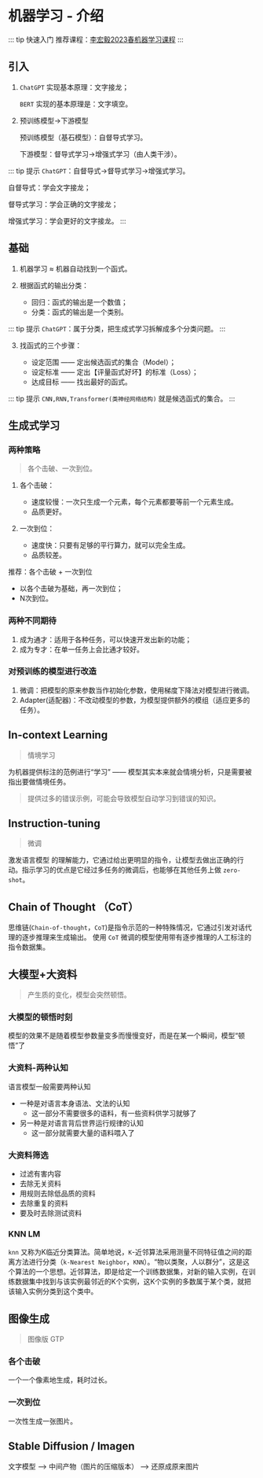 # 机器学习 - 介绍

::: tip 快速入门
推荐课程：[李宏毅2023春机器学习课程](https://www.bilibili.com/video/BV1Wv411h7kN)
:::

## 引入

1. `ChatGPT` 实现基本原理：文字接龙；

   `BERT` 实现的基本原理是：文字填空。
2. 预训练模型→下游模型

   预训练模型（基石模型）：自督导式学习。

   下游模型：督导式学习→增强式学习（由人类干涉）。

::: tip 提示
`ChatGPT`：自督导式→督导式学习→增强式学习。

自督导式：学会文字接龙；

督导式学习：学会正确的文字接龙；

增强式学习：学会更好的文字接龙。
:::

## 基础

1. 机器学习 ≈ 机器自动找到一个函式。
2. 根据函式的输出分类：

   - 回归：函式的输出是一个数值；
   - 分类：函式的输出是一个类别。

::: tip 提示
`ChatGPT`：属于分类，把生成式学习拆解成多个分类问题。
:::

3. 找函式的三个步骤：

   - 设定范围 —— 定出候选函式的集合（Model）；
   - 设定标准 —— 定出【评量函式好坏】的标准（Loss）；
   - 达成目标 —— 找出最好的函式。

::: tip 提示
`CNN,RNN,Transformer(类神经网络结构)`  就是候选函式的集合。
:::

## 生成式学习

### 两种策略

> 各个击破、一次到位。

1. 各个击破：

   - 速度较慢：一次只生成一个元素，每个元素都要等前一个元素生成。
   - 品质更好。
2. 一次到位：

   - 速度快：只要有足够的平行算力，就可以完全生成。
   - 品质较差。

推荐：各个击破 + 一次到位

- 以各个击破为基础，再一次到位；
- N次到位。

### 两种不同期待

1. 成为通才：适用于各种任务，可以快速开发出新的功能；
2. 成为专才：在单一任务上会比通才较好。

### 对预训练的模型进行改造

1. 微调：把模型的原来参数当作初始化参数，使用梯度下降法对模型进行微调。
2. Adapter(适配器)：不改动模型的参数，为模型提供额外的模组（适应更多的任务）。

## In-context Learning

> 情境学习

为机器提供标注的范例进行“学习” —— 模型其实本来就会情境分析，只是需要被指出要做情境任务。

> 提供过多的错误示例，可能会导致模型自动学习到错误的知识。

## Instruction-tuning

> 微调

激发语言模型 的理解能力，它通过给出更明显的指令，让模型去做出正确的行动。指示学习的优点是它经过多任务的微调后，也能够在其他任务上做 `zero-shot`。

## Chain of Thought （CoT）

思维链(`Chain-of-thought`，`CoT`)是指令示范的一种特殊情况，它通过引发对话代理的逐步推理来生成输出。 使用 `CoT` 微调的模型使用带有逐步推理的人工标注的指令数据集。

## 大模型+大资料

> 产生质的变化，模型会突然顿悟。

### 大模型的顿悟时刻

模型的效果不是随着模型参数量变多而慢慢变好，而是在某一个瞬间，模型“顿悟”了

### 大资料-两种认知

语言模型一般需要两种认知

- 一种是对语言本身语法、文法的认知
  - 这一部分不需要很多的语料，有一些资料供学习就够了
- 另一种是对语言背后世界运行规律的认知
  - 这一部分就需要大量的语料喂入了

### 大资料筛选

- 过滤有害内容
- 去除无关资料
- 用规则去除低品质的资料
- 去除重复的资料
- 要及时去除测试资料

### KNN LM

`knn` 又称为K临近分类算法。简单地说，`K`-近邻算法采用测量不同特征值之间的距离方法进行分类（`k-Nearest Neighbor`，`KNN`）。“物以类聚，人以群分”，这是这个算法的一个思想。近邻算法，即是给定一个训练数据集，对新的输入实例，在训练数据集中找到与该实例最邻近的K个实例，这K个实例的多数属于某个类，就把该输入实例分类到这个类中。

## 图像生成

> 图像版 GTP

### 各个击破

一个一个像素地生成，耗时过长。

### 一次到位

一次性生成一张图片。

## Stable Diffusion / Imagen

文字模型 --> 中间产物（图片的压缩版本） --> 还原成原来图片
